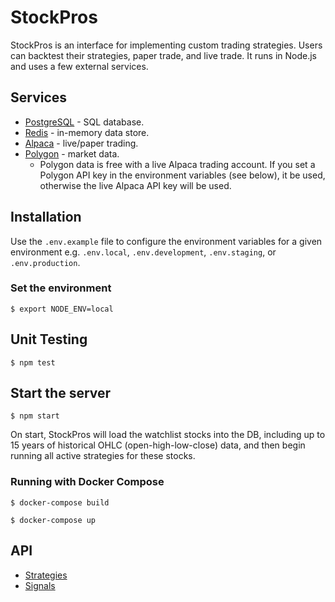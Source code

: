 # StockPros

StockPros is an interface for implementing custom trading strategies. Users can backtest their strategies, paper trade, and live trade. It runs in Node.js and uses a few external services.

## Services

- [PostgreSQL](https://postgresql.org) - SQL database.
- [Redis](https://redis.io) - in-memory data store.
- [Alpaca](https://alpaca.markets) - live/paper trading.
- [Polygon](https://polygon.io) - market data.
  - Polygon data is free with a live Alpaca trading account. If you set a Polygon API key in the environment variables (see below), it be used, otherwise the live Alpaca API key will be used.

## Installation

Use the `.env.example` file to configure the environment variables for a given environment e.g. `.env.local`, `.env.development`, `.env.staging`, or `.env.production`.

### Set the environment

`$ export NODE_ENV=local`

## Unit Testing

`$ npm test`

## Start the server

`$ npm start`

On start, StockPros will load the watchlist stocks into the DB, including up to 15 years of historical OHLC (open-high-low-close) data, and then begin running all active strategies for these stocks.

### Running with Docker Compose

`$ docker-compose build`

`$ docker-compose up`

## API

- [Strategies](https://documenter.getpostman.com/view/5027621/TVzSjwkc)
- [Signals](https://documenter.getpostman.com/view/5027621/TVzSjwkb)
